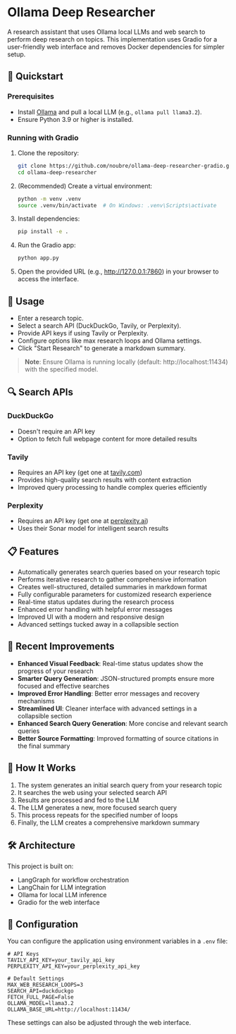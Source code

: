 # Ollama Deep Researcher

A research assistant that uses Ollama local LLMs and web search to perform deep research on topics. This implementation uses Gradio for a user-friendly web interface and removes Docker dependencies for simpler setup.

## 🚀 Quickstart

### Prerequisites
- Install [Ollama](https://ollama.com/download) and pull a local LLM (e.g., `ollama pull llama3.2`).
- Ensure Python 3.9 or higher is installed.

### Running with Gradio
1. Clone the repository:
   ```bash
   git clone https://github.com/noubre/ollama-deep-researcher-gradio.git
   cd ollama-deep-researcher
   ```

2. (Recommended) Create a virtual environment:
   ```bash
   python -m venv .venv
   source .venv/bin/activate  # On Windows: .venv\Scripts\activate
   ```

3. Install dependencies:
   ```bash
   pip install -e .
   ```

4. Run the Gradio app:
   ```bash
   python app.py
   ```

5. Open the provided URL (e.g., http://127.0.0.1:7860) in your browser to access the interface.

## 📝 Usage
- Enter a research topic.
- Select a search API (DuckDuckGo, Tavily, or Perplexity).
- Provide API keys if using Tavily or Perplexity.
- Configure options like max research loops and Ollama settings.
- Click "Start Research" to generate a markdown summary.

> **Note**: Ensure Ollama is running locally (default: http://localhost:11434) with the specified model.

## 🔍 Search APIs

### DuckDuckGo
- Doesn't require an API key
- Option to fetch full webpage content for more detailed results

### Tavily
- Requires an API key (get one at [tavily.com](https://tavily.com))
- Provides high-quality search results with content extraction
- Improved query processing to handle complex queries efficiently

### Perplexity
- Requires an API key (get one at [perplexity.ai](https://perplexity.ai))
- Uses their Sonar model for intelligent search results

## 📋 Features
- Automatically generates search queries based on your research topic
- Performs iterative research to gather comprehensive information
- Creates well-structured, detailed summaries in markdown format
- Fully configurable parameters for customized research experience
- Real-time status updates during the research process
- Enhanced error handling with helpful error messages
- Improved UI with a modern and responsive design
- Advanced settings tucked away in a collapsible section

## 🧩 Recent Improvements
- **Enhanced Visual Feedback**: Real-time status updates show the progress of your research
- **Smarter Query Generation**: JSON-structured prompts ensure more focused and effective searches
- **Improved Error Handling**: Better error messages and recovery mechanisms
- **Streamlined UI**: Cleaner interface with advanced settings in a collapsible section
- **Enhanced Search Query Generation**: More concise and relevant search queries
- **Better Source Formatting**: Improved formatting of source citations in the final summary

## 🧠 How It Works
1. The system generates an initial search query from your research topic
2. It searches the web using your selected search API
3. Results are processed and fed to the LLM
4. The LLM generates a new, more focused search query
5. This process repeats for the specified number of loops
6. Finally, the LLM creates a comprehensive markdown summary

## 🛠️ Architecture
This project is built on:
- LangGraph for workflow orchestration
- LangChain for LLM integration
- Ollama for local LLM inference
- Gradio for the web interface

## 🔧 Configuration
You can configure the application using environment variables in a `.env` file:

```
# API Keys
TAVILY_API_KEY=your_tavily_api_key
PERPLEXITY_API_KEY=your_perplexity_api_key

# Default Settings
MAX_WEB_RESEARCH_LOOPS=3
SEARCH_API=duckduckgo
FETCH_FULL_PAGE=False
OLLAMA_MODEL=llama3.2
OLLAMA_BASE_URL=http://localhost:11434/
```

These settings can also be adjusted through the web interface.
